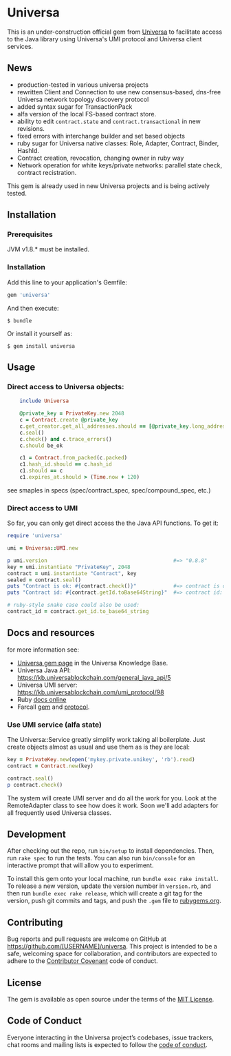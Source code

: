 # Universa

This is an under-construction official gem from [Universa][universa] to facilitate access to the
Java library using Universa's UMI protocol and Universa client services.

## News

- production-tested in various universa projects
- rewritten Client and Connection to use new consensus-based, dns-free Universa network topology discovery protocol
- added syntax sugar for TransactionPack
- alfa version of the local FS-based contract store.
- ability to edit `contract.state` and `contract.transactional` in new revisions.
- fixed errors with interchange builder and set based objects
- ruby sugar for Universa native classes: Role, Adapter, Contract, Binder, HashId.
- Contract creation, revocation, changing owner in ruby way
- Network operation for white keys/private networks: parallel state check, contract recistration. 

This gem is already used in new Universa projects and is being actively tested.


## Installation

### Prerequisites

JVM v1.8.* must be installed.

### Installation

Add this line to your application's Gemfile:

```ruby
gem 'universa'
```

And then execute:

    $ bundle

Or install it yourself as:

    $ gem install universa

## Usage

### Direct access to Universa objects:

~~~ruby
    include Universa

    @private_key = PrivateKey.new 2048
    c = Contract.create @private_key
    c.get_creator.get_all_addresses.should == [@private_key.long_address.to_s]
    c.seal()
    c.check() and c.trace_errors()
    c.should be_ok

    c1 = Contract.from_packed(c.packed)
    c1.hash_id.should == c.hash_id
    c1.should == c
    c1.expires_at.should > (Time.now + 120)
~~~

see smaples in specs (spec/contract_spec, spec/compound_spec, etc.)

### Direct access to UMI 
 
So far, you can only get direct access the the Java API functions. To get it:

```ruby
require 'universa'

umi = Universa::UMI.new

p umi.version                                         #=> "0.8.8"
key = umi.instantiate "PrivateKey", 2048
contract = umi.instantiate "Contract", key
sealed = contract.seal()
puts "Contract is ok: #{contract.check()}"            #=> contract is ok: true"
puts "Contract id: #{contract.getId.toBase64String}"  #=> contract id: x9Ey+q...

# ruby-style snake case could also be used:
contract_id = contract.get_id.to_base64_string 

```
## Docs and resources

for more information see:

- [Universa gem page](https://kb.universablockchain.com/universa_ruby_gem/131) in the Universa Knowledge Base.
- Universa Java API: https://kb.universablockchain.com/general_java_api/5 
- Universa UMI server: https://kb.universablockchain.com/umi_protocol/98
- Ruby [docs online](https://kb.universablockchain.com/system/static/gem_universa/)
- Farcall [gem](https://github.com/sergeych/farcall) and [protocol](https://github.com/sergeych/farcall/wiki).

### Use UMI service (alfa state)

The Universa::Service greatly simplify work taking all boilerplate. Just create objects almost as usual and use them
as is they are local:

```ruby
key = PrivateKey.new(open('mykey.private.unikey', 'rb').read)
contract = Contract.new(key)

contract.seal()
p contract.check()
```

The system will create UMI server and do all the work for you. Look at the RemoteAdapter class to see how does it
work. Soon we'll add adapters for all frequently used Universa classes.

## Development

After checking out the repo, run `bin/setup` to install dependencies. Then, run `rake spec` to run the tests. You can also run `bin/console` for an interactive prompt that will allow you to experiment.

To install this gem onto your local machine, run `bundle exec rake install`. To release a new version, update the version number in `version.rb`, and then run `bundle exec rake release`, which will create a git tag for the version, push git commits and tags, and push the `.gem` file to [rubygems.org](https://rubygems.org).

## Contributing

Bug reports and pull requests are welcome on GitHub at https://github.com/[USERNAME]/universa. This project is intended to be a safe, welcoming space for collaboration, and contributors are expected to adhere to the [Contributor Covenant](http://contributor-covenant.org) code of conduct.

## License

The gem is available as open source under the terms of the [MIT License](https://opensource.org/licenses/MIT).

## Code of Conduct

Everyone interacting in the Universa project’s codebases, issue trackers, chat rooms and mailing lists is expected to follow the [code of conduct](https://github.com/[USERNAME]/universa/blob/master/CODE_OF_CONDUCT.md).

[universa]:https://universablockchain.com

